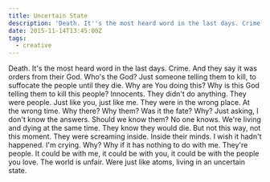 ```yaml
---
title: Uncertain State
description: 'Death. It''s the most heard word in the last days. Crime. And they say it was orders from their God. Who''s the God? '
date: 2015-11-14T13:45:00Z
tags:
  - creative
---
```


Death. It's the most heard word in the last days. Crime. And they say it was orders from their God. Who's the God? Just someone telling them to kill, to suffocate the people until they die. Why are You doing this? Why is this God telling them to kill this people? Innocents. They didn't do anything. They were people. Just like you, just like me. They were in the wrong place. At the wrong time. Why there? Why them? Was it the fate? Why? Just asking, I don't know the answers. Should we know them? No one knows. We're living and dying at the same time. They know they would die. But not this way, not this moment. They were screaming inside. Inside their minds. I wish it hadn't happened. I'm crying. Why? Why if it has nothing to do with me. They're people. It could be with me, it could be with you, it could be with the people you love. The world is unfair. Were just like atoms, living in an uncertain state.
